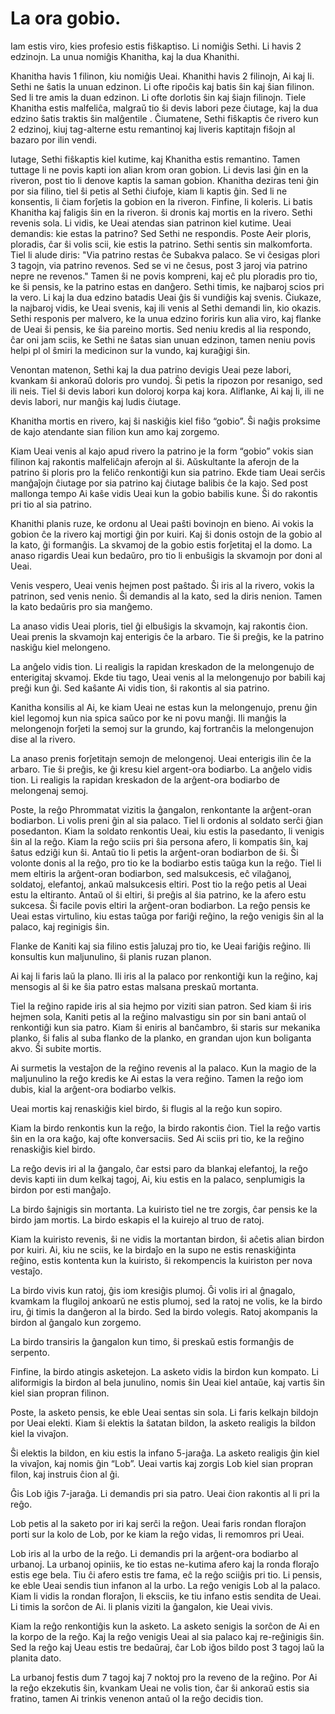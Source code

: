 # La ora gobio.

Iam estis viro, kies profesio estis fiŝkaptiso. Li nomiĝis Sethi. Li havis 2 edzinojn. La unua nomiĝis Khanitha, kaj la dua  Khanithi.

Khanitha havis 1 filinon, kiu nomiĝis Ueai. Khanithi havis 2 filinojn, Ai kaj Ii.
Sethi ne ŝatis la unuan edzinon. Li ofte ripoĉis kaj batis ŝin kaj ŝian filinon. Sed li tre amis la duan edzinon. Li ofte dorlotis ŝin kaj ŝiajn filinojn. Tiele Khanitha estis malfeliĉa, malgraŭ tio ŝi devis labori peze ĉiutage, kaj la dua edzino ŝatis traktis ŝin malĝentile . Ĉiumatene, Sethi fiŝkaptis ĉe rivero kun 2 edzinoj, kiuj tag-alterne estu remantinoj kaj liveris kaptitajn fiŝojn al bazaro por ilin vendi.

Iutage, Sethi fiŝkaptis kiel kutime, kaj Khanitha estis remantino. Tamen tuttage li ne povis kapti ion alian krom oran gobion. Li devis lasi ĝin en la riveron, post tio li denove kaptis la saman gobion. Khanitha deziras teni ĝin por sia filino, tiel ŝi petis al Sethi ĉiufoje, kiam li kaptis ĝin. Sed li ne konsentis, li ĉiam forĵetis la gobion en la riveron. Finfine, li koleris. Li batis Khanitha kaj faligis ŝin en la riveron. ŝi dronis kaj mortis en la rivero. Sethi revenis sola. Li vidis, ke Ueai atendas sian patrinon kiel kutime. Ueai demandis: kie estas la patrino? Sed Sethi ne respondis. Poste Aeir ploris, ploradis, ĉar ŝi volis scii, kie estis la patrino. Sethi sentis sin malkomforta. Tiel li alude diris: "Via patrino restas ĉe Subakva palaco. Se vi ĉesigas plori 3 tagojn, via patrino revenos. Sed se vi ne ĉesus, post 3 jaroj via patrino nepre ne revenos." Tamen ŝi ne povis kompreni, kaj eĉ plu ploradis pro tio, ke ŝi pensis, ke la patrino estas en danĝero. Sethi timis, ke najbaroj scios pri la vero. Li kaj la dua edzino batadis Ueai ĝis ŝi vundiĝis kaj svenis. Ĉiukaze, la najbaroj vidis, ke Ueai svenis, kaj ili venis al Sethi demandi lin, kio okazis. Sethi responis per malvero, ke la unua edzino foriris kun alia viro, kaj flanke de Ueai ŝi pensis, ke ŝia pareino mortis. Sed neniu kredis al lia respondo, ĉar oni jam sciis, ke Sethi ne ŝatas sian unuan edzinon, tamen neniu povis helpi pl ol ŝmiri la medicinon sur la vundo, kaj kuraĝigi ŝin.

Venontan matenon, Sethi kaj la dua patrino devigis Ueai peze labori, kvankam ŝi ankoraŭ doloris pro vundoj. Ŝi petis la ripozon por resanigo, sed ili neis. Tiel ŝi devis labori kun doloroj korpa kaj kora. Aliflanke, Ai kaj Ii, ili ne devis labori, nur manĝis kaj ludis ĉiutage.

Khanitha mortis en rivero, kaj ŝi naskiĝis kiel fiŝo “gobio”. Ŝi naĝis proksime de kajo atendante sian filion kun amo kaj zorgemo.

Kiam Ueai venis al kajo apud rivero la patrino je la form “gobio” vokis sian filinon kaj rakontis malfeliĉajn aferojn al ŝi. Aŭskultante la aferojn de la patrino ŝi ploris pro la feliĉo renkontiĝi kun sia patrino. Ekde tiam Ueai serĉis manĝaĵojn ĉiutage por sia patrino kaj ĉiutage balibis ĉe la kajo. Sed  post mallonga tempo Ai kaŝe vidis Ueai kun la gobio babilis kune. Ŝi do rakontis pri tio al sia patrino.

Khanithi planis ruze, ke ordonu al Ueai paŝti bovinojn en bieno. Ai vokis la gobion ĉe la rivero kaj mortigi ĝin por kuiri. Kaj ŝi donis ostojn de la gobio al la kato, ĝi formanĝis. La skvamoj de la gobio estis forĵetitaj el la domo. La anaso rigardis Ueai kun bedaŭro, pro tio li enbuŝigis la skvamojn por doni al Ueai.

Venis vespero, Ueai venis hejmen post paŝtado. Ŝi iris al la rivero, vokis la patrinon, sed venis nenio. Ŝi demandis al la kato, sed la diris nenion. Tamen la kato bedaŭris pro sia manĝemo.

La anaso vidis Ueai ploris, tiel ĝi elbuŝigis la skvamojn, kaj rakontis ĉion. Ueai prenis la skvamojn kaj enterigis ĉe la arbaro. Tie ŝi preĝis, ke la patrino naskiĝu kiel melongeno.

La anĝelo vidis tion. Li realigis la rapidan kreskadon de la melongenujo de enterigitaj skvamoj. Ekde tiu tago, Ueai venis al la melongenujo por babili kaj preĝi kun ĝi. Sed kaŝante Ai vidis tion, ŝi rakontis al sia patrino.

Kanitha konsilis al Ai, ke kiam Ueai ne estas kun la melongenujo, prenu ĝin kiel legomoj kun nia spica saŭco por ke ni povu manĝi. Ili manĝis la melongenojn forĵeti la semoj sur la grundo, kaj fortranĉis la melongenujon dise al la rivero.

La anaso prenis forĵetitajn semojn de melongenoj. Ueai enterigis ilin ĉe la arbaro. Tie ŝi preĝis, ke ĝi kresu kiel argent-ora bodiarbo. La anĝelo vidis tion. Li realigis la rapidan kreskadon de la  arĝent-ora bodiarbo de melongenaj semoj.

Poste, la reĝo Phrommatat vizitis la ĝangalon, renkontante la arĝent-oran bodiarbon. Li volis preni ĝin al sia palaco. Tiel li ordonis al soldato serĉi ĝian posedanton. Kiam la soldato renkontis Ueai, kiu estis la pasedanto, li venigis ŝin al la reĝo. Kiam la reĝo sciis pri ŝia persona afero, li kompatis ŝin, kaj ŝatus edziĝi kun ŝi. Antaŭ tio li petis la arĝent-oran bodiarbon de ŝi. Ŝi volonte donis al la reĝo, pro tio ke la bodiarbo estis taŭga kun la reĝo. Tiel li mem eltiris la arĝent-oran bodiarbon, sed malsukcesis, eĉ vilaĝanoj, soldatoj, elefantoj, ankaŭ malsukcesis eltiri. Post tio la reĝo petis al Ueai estu la eltiranto. Antaŭ ol ŝi eltiri, ŝi preĝis al ŝia patrino, ke la afero estu sukcesa. Ŝi facile povis eltiri la arĝent-oran bodiarbon. La reĝo pensis ke Ueai estas virtulino, kiu estas taŭga por fariĝi reĝino, la reĝo venigis ŝin al la palaco, kaj reginigis ŝin.

Flanke de Kaniti kaj sia filino estis ĵaluzaj pro tio, ke Ueai fariĝis reĝino. Ili konsultis kun maljunulino, ŝi planis ruzan planon.

Ai kaj Ii faris laŭ la plano. Ili iris al la palaco por renkontiĝi kun la reĝino, kaj mensogis al ŝi ke ŝia patro estas malsana preskaŭ mortanta.

Tiel la reĝino rapide iris al sia hejmo por viziti sian patron. Sed kiam ŝi iris hejmen sola, Kaniti petis al la reĝino malvastigu sin por sin bani antaŭ ol renkontiĝi kun sia patro. Kiam ŝi eniris al banĉambro, ŝi staris sur mekanika planko, ŝi falis al suba flanko de la planko, en grandan ujon kun boliganta akvo. Ŝi subite mortis.

Ai surmetis la vestaĵon de la reĝino revenis al la palaco. Kun la magio de la maljunulino la reĝo kredis ke Ai estas la vera reĝino. Tamen la reĝo iom dubis, kial la arĝent-ora bodiarbo velkis.

Ueai mortis kaj renaskiĝis kiel birdo, ŝi flugis al la reĝo kun sopiro.

Kiam la birdo renkontis kun la reĝo, la birdo rakontis ĉion. Tiel la reĝo vartis ŝin en la ora kaĝo, kaj ofte konversaciis. Sed Ai sciis pri tio, ke la reĝino renaskiĝis kiel birdo.

La reĝo devis iri al la ĝangalo, ĉar estsi paro da blankaj elefantoj, la reĝo devis kapti iin dum kelkaj tagoj, Ai, kiu estis en la palaco, senplumigis la birdon por esti manĝaĵo.

La birdo ŝajnigis sin mortanta. La kuiristo tiel ne tre zorgis, ĉar pensis ke la birdo jam mortis. La birdo eskapis el la kuirejo al truo de ratoj.

Kiam la kuiristo revenis, ŝi ne vidis la mortantan birdon, ŝi aĉetis alian birdon por kuiri. Ai, kiu ne sciis, ke la birdaĵo en la supo ne estis renaskiĝinta reĝino, estis kontenta kun la kuiristo, ŝi rekompencis la kuiriston per nova vestaĵo.

La birdo vivis kun ratoj, ĝis iom kresiĝis plumoj. Ĝi volis iri al ĝnagalo, kvamkam la flugiloj ankoarŭ ne estis plumoj, sed la ratoj ne volis, ke la birdo iru, ĝi timis la danĝeron al la birdo. Sed la birdo volegis. Ratoj akompanis la birdon al ĝangalo kun zorgemo.

La birdo transiris la ĝangalon kun timo, ŝi preskaŭ estis formanĝis de serpento.

Finfine, la birdo atingis asketejon. La asketo vidis la birdon kun kompato. Li aliformigis la birdon al bela junulino, nomis ŝin Ueai kiel antaŭe, kaj vartis ŝin kiel sian propran filinon.

Poste, la asketo pensis, ke eble Ueai sentas sin sola. Li faris kelkajn bildojn por Ueai elekti. Kiam ŝi elektis la ŝatatan bildon, la asketo realigis la bildon kiel la vivaĵon.

Ŝi elektis la bildon, en kiu estis la infano 5-jaraĝa. La asketo realigis ĝin kiel la vivaĵon, kaj  nomis ĝin “Lob”. Ueai vartis kaj zorgis Lob kiel sian propran filon, kaj instruis ĉion al ĝi.

Ĝis Lob iĝis 7-jaraĝa. Li demandis pri sia patro. Ueai ĉion rakontis al li pri la reĝo.

Lob petis al la saketo por iri kaj serĉi la reĝon. Ueai faris rondan floraĵon porti sur la kolo de Lob, por ke kiam la reĝo vidas, li remomros pri Ueai.

Lob iris al la urbo de la reĝo. Li demandis pri la arĝent-ora bodiarbo al urbanoj. La urbanoj opiniis, ke tio  estas ne-kutima afero kaj la ronda floraĵo estis ege bela. Tiu ĉi afero estis tre fama, eĉ la reĝo sciiĝis pri tio. Li pensis, ke eble Ueai sendis tiun infanon al la urbo. La reĝo venigis Lob al la palaco. Kiam li vidis la rondan floraĵon, li eksciis, ke tiu infano estis sendita de Ueai. Li timis la sorĉon de Ai. li planis viziti la ĝangalon, kie Ueai vivis.

Kiam la reĝo renkontiĝis kun la asketo. La asketo senigis la sorĉon de Ai en la korpo de la reĝo. Kaj la reĝo venigis Ueai al sia palaco kaj re-reĝinigis ŝin. Sed la reĝo kaj Ueau estis tre bedaŭraj, ĉar Lob iĝos bildo post 3 tagoj laŭ la planita dato.

La urbanoj festis dum 7 tagoj kaj 7 noktoj pro la reveno de la reĝino. Por Ai la reĝo ekzekutis ŝin, kvankam Ueai ne volis tion, ĉar ŝi ankoraŭ estis sia fratino, tamen Ai trinkis venenon antaŭ ol la reĝo decidis tion.
